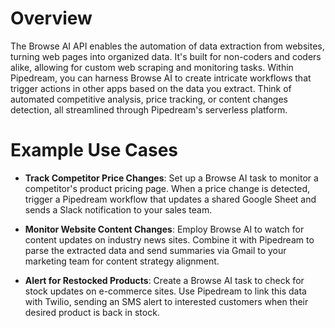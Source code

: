# Overview

The Browse AI API enables the automation of data extraction from websites, turning web pages into organized data. It's built for non-coders and coders alike, allowing for custom web scraping and monitoring tasks. Within Pipedream, you can harness Browse AI to create intricate workflows that trigger actions in other apps based on the data you extract. Think of automated competitive analysis, price tracking, or content changes detection, all streamlined through Pipedream's serverless platform.

# Example Use Cases

- **Track Competitor Price Changes**: Set up a Browse AI task to monitor a competitor's product pricing page. When a price change is detected, trigger a Pipedream workflow that updates a shared Google Sheet and sends a Slack notification to your sales team.

- **Monitor Website Content Changes**: Employ Browse AI to watch for content updates on industry news sites. Combine it with Pipedream to parse the extracted data and send summaries via Gmail to your marketing team for content strategy alignment.

- **Alert for Restocked Products**: Create a Browse AI task to check for stock updates on e-commerce sites. Use Pipedream to link this data with Twilio, sending an SMS alert to interested customers when their desired product is back in stock.
